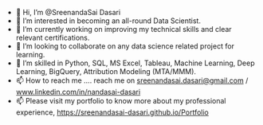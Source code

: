 - 👋 Hi, I’m @SreenandaSai Dasari          
- 👀 I’m interested in becoming an all-round Data Scientist.        
- 🌱 I’m currently working on improving my technical skills and clear relevant certifications.     
- 💞️ I’m looking to collaborate on any data science related project for learning.       
- 💞️ I’m skilled in Python, SQL, MS Excel, Tableau, Machine Learning, Deep Learning, BigQuery, Attribution Modeling (MTA/MMM).
- 📫 How to reach me ....  reach me on sreenandasai.dasari@gmail.com / www.linkedin.com/in/nandasai-dasari
- 📫 Please visit my portfolio to know more about my professional experience, https://sreenandasai-dasari.github.io/Portfolio
   
 
  
<!---   
SreenandaSai-Dasari/SreenandaSai-Dasari is a ✨ special ✨ repository because its `README.md` (this file) appears on your GitHub profile.
You can click the Preview link to take a look at your changes.
--->
